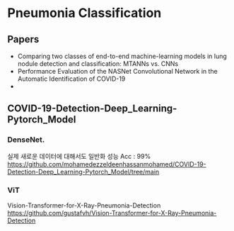 # Pneumonia Classification

## Papers
- Comparing two classes of end-to-end machine-learning models in lung nodule detection and classification: MTANNs vs. CNNs
- Performance Evaluation of the NASNet Convolutional Network in the Automatic Identification of COVID-19
- 

## COVID-19-Detection-Deep_Learning-Pytorch_Model
### DenseNet. 
실제 새로운 데이터에 대해서도 일반화 성능 Acc : 99%  
https://github.com/mohamedezzeldeenhassanmohamed/COVID-19-Detection-Deep_Learning-Pytorch_Model/tree/main

### ViT
Vision-Transformer-for-X-Ray-Pneumonia-Detection
https://github.com/gustafvh/Vision-Transformer-for-X-Ray-Pneumonia-Detection
